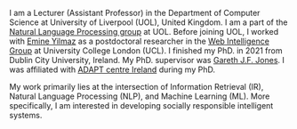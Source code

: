I am a Lecturer (Assistant Professor) in the Department of Computer Science at University of Liverpool (UOL), United Kingdom. I am a part of the [Natural Language Processing group](https://livnlp.github.io/) at UOL. Before joining UOL, I worked with [Emine Yilmaz](https://sites.google.com/site/emineyilmaz/home/) as a postdoctoral researcher in the [Web Intelligence Group](https://wi.cs.ucl.ac.uk/) at University College London (UCL). I finished my PhD. in 2021 from Dublin City University, Ireland. My PhD. supervisor was [Gareth J.F. Jones](https://www.computing.dcu.ie/~gjones). I was affiliated with [ADAPT centre Ireland](https://www.adaptcentre.ie/) during my PhD.

My work primarily lies at the intersection of Information Retrieval (IR), Natural Language Processing (NLP), and Machine Learning (ML). More specifically, I am interested in developing socially responsible intelligent systems.


